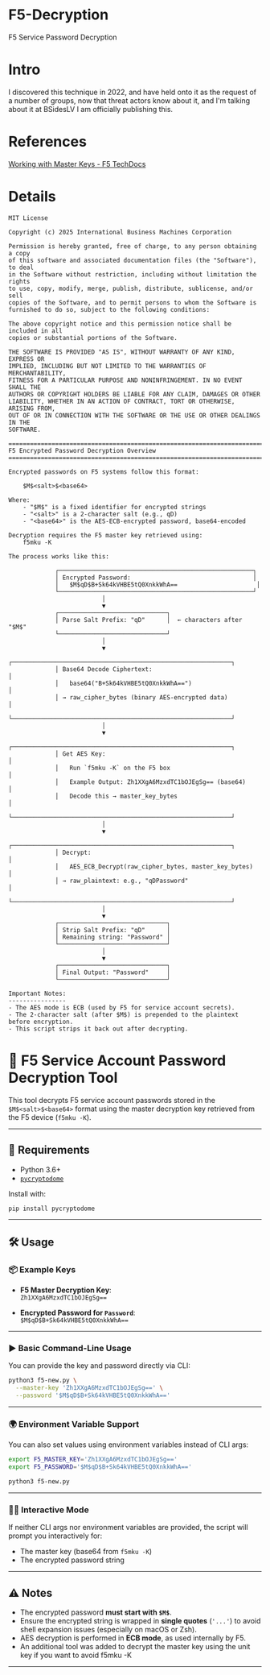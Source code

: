 # F5-Decryption
F5 Service Password Decryption

# Intro
I discovered this technique in 2022, and have held onto it as the request of a number of groups, now that threat actors know about it, and  I'm talking about it at BSidesLV I am officially publishing this.

# References
[Working with Master Keys - F5 TechDocs](https://techdocs.f5.com/en-us/bigip-13-1-0/big-ip-secure-vault-administration/working-with-master-keys.html)


# Details
```
MIT License

Copyright (c) 2025 International Business Machines Corporation

Permission is hereby granted, free of charge, to any person obtaining a copy
of this software and associated documentation files (the "Software"), to deal
in the Software without restriction, including without limitation the rights
to use, copy, modify, merge, publish, distribute, sublicense, and/or sell
copies of the Software, and to permit persons to whom the Software is
furnished to do so, subject to the following conditions:

The above copyright notice and this permission notice shall be included in all
copies or substantial portions of the Software.

THE SOFTWARE IS PROVIDED "AS IS", WITHOUT WARRANTY OF ANY KIND, EXPRESS OR
IMPLIED, INCLUDING BUT NOT LIMITED TO THE WARRANTIES OF MERCHANTABILITY,
FITNESS FOR A PARTICULAR PURPOSE AND NONINFRINGEMENT. IN NO EVENT SHALL THE
AUTHORS OR COPYRIGHT HOLDERS BE LIABLE FOR ANY CLAIM, DAMAGES OR OTHER
LIABILITY, WHETHER IN AN ACTION OF CONTRACT, TORT OR OTHERWISE, ARISING FROM,
OUT OF OR IN CONNECTION WITH THE SOFTWARE OR THE USE OR OTHER DEALINGS IN THE
SOFTWARE.

================================================================================
F5 Encrypted Password Decryption Overview
================================================================================

Encrypted passwords on F5 systems follow this format:

    $M$<salt>$<base64>

Where:
    - "$M$" is a fixed identifier for encrypted strings
    - "<salt>" is a 2-character salt (e.g., qD)
    - "<base64>" is the AES-ECB-encrypted password, base64-encoded

Decryption requires the F5 master key retrieved using:
    f5mku -K

The process works like this:

             ┌──────────────────────────────────────────────────────┐
             │ Encrypted Password:                                  │
             │   $M$qD$B+Sk64kVHBE5tQ0XnkkWhA==                      │
             └──────────────────────────────────────────────────────┘
                          │
                          ▼
             ┌──────────────────────────────┐
             │ Parse Salt Prefix: "qD"      │  ← characters after "$M$"
             └──────────────────────────────┘
                          │
                          ▼
             ┌─────────────────────────────────────────────────────────────┐
             │ Base64 Decode Ciphertext:                                   │
             │   base64("B+Sk64kVHBE5tQ0XnkkWhA==")                         │
             │ → raw_cipher_bytes (binary AES-encrypted data)              │
             └─────────────────────────────────────────────────────────────┘
                          │
                          ▼
             ┌─────────────────────────────────────────────────────────────┐
             │ Get AES Key:                                                │
             │   Run `f5mku -K` on the F5 box                               │
             │   Example Output: Zh1XXgA6MzxdTC1bOJEgSg== (base64)          │
             │   Decode this → master_key_bytes                            │
             └─────────────────────────────────────────────────────────────┘
                          │
                          ▼
             ┌─────────────────────────────────────────────────────────────┐
             │ Decrypt:                                                    │
             │   AES_ECB_Decrypt(raw_cipher_bytes, master_key_bytes)       │
             │ → raw_plaintext: e.g., "qDPassword"                         │
             └─────────────────────────────────────────────────────────────┘
                          │
                          ▼
             ┌──────────────────────────────┐
             │ Strip Salt Prefix: "qD"      │
             │ Remaining string: "Password" │
             └──────────────────────────────┘
                          │
                          ▼
             ┌──────────────────────────────┐
             │ Final Output: "Password"     │
             └──────────────────────────────┘

Important Notes:
----------------
- The AES mode is ECB (used by F5 for service account secrets).
- The 2-character salt (after $M$) is prepended to the plaintext before encryption.
- This script strips it back out after decrypting.
```

# 🔐 F5 Service Account Password Decryption Tool

This tool decrypts F5 service account passwords stored in the `$M$<salt>$<base64>` format using the master decryption key retrieved from the F5 device (`f5mku -K`).

---

## 🧰 Requirements

- Python 3.6+
- [`pycryptodome`](https://pypi.org/project/pycryptodome/)

Install with:

```bash
pip install pycryptodome
```

---

## 🛠️ Usage

### 📦 Example Keys

- **F5 Master Decryption Key**:  
  `Zh1XXgA6MzxdTC1bOJEgSg==`

- **Encrypted Password for `Password`**:  
  `$M$qD$B+Sk64kVHBE5tQ0XnkkWhA==`

---

### ▶️ Basic Command-Line Usage

You can provide the key and password directly via CLI:

```bash
python3 f5-new.py \
  --master-key 'Zh1XXgA6MzxdTC1bOJEgSg==' \
  --password '$M$qD$B+Sk64kVHBE5tQ0XnkkWhA=='
```

---

### 🌍 Environment Variable Support

You can also set values using environment variables instead of CLI args:

```bash
export F5_MASTER_KEY='Zh1XXgA6MzxdTC1bOJEgSg=='
export F5_PASSWORD='$M$qD$B+Sk64kVHBE5tQ0XnkkWhA=='

python3 f5-new.py
```

---

### 🧑‍💻 Interactive Mode

If neither CLI args nor environment variables are provided, the script will prompt you interactively for:

- The master key (base64 from `f5mku -K`)
- The encrypted password string

---

## ⚠️ Notes

- The encrypted password **must start with `$M$`**.
- Ensure the encrypted string is wrapped in **single quotes** (`'...'`) to avoid shell expansion issues (especially on macOS or Zsh).
- AES decryption is performed in **ECB mode**, as used internally by F5.
- An additional tool was added to decrypt the master key using the unit key if you want to avoid f5mku -K
---
